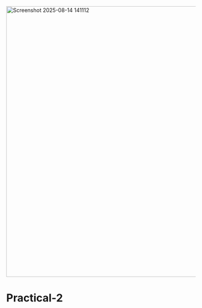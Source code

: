<img width="1005" height="720" alt="Screenshot 2025-08-14 141112" src="https://github.com/user-attachments/assets/24bb1cfb-c127-476f-b690-2f022e6e4a20" />

# Practical-2

